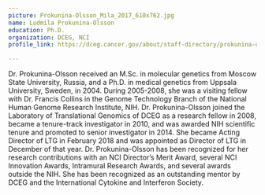 ```yaml
---
picture: Prokunina-Olsson_Mila_2017_610x762.jpg
name: Ludmila Prokunina-Olsson
education: Ph.D.
organization: DCEG, NCI
profile_link: https://dceg.cancer.gov/about/staff-directory/prokunina-olsson-ludmila

---
```


Dr. Prokunina-Olsson received an M.Sc. in molecular genetics from Moscow State University, Russia, and a Ph.D. in medical genetics from Uppsala University, Sweden, in 2004. During 2005-2008, she was a visiting fellow with Dr. Francis Collins in the Genome Technology Branch of the National Human Genome Research Institute, NIH. Dr. Prokunina-Olsson joined the Laboratory of Translational Genomics of DCEG as a research fellow in 2008, became a tenure-track investigator in 2010, and was awarded NIH scientific tenure and promoted to senior investigator in 2014. She became Acting Director of LTG in February 2018 and was appointed as Director of LTG in December of that year. Dr. Prokunina-Olsson has been recognized for her research contributions with an NCI Director’s Merit Award, several NCI Innovation Awards, Intramural Research Awards, and several awards outside the NIH. She has been recognized as an outstanding mentor by DCEG and the International Cytokine and Interferon Society.
